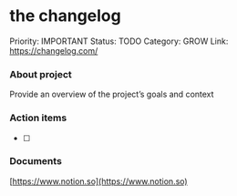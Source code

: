 # the changelog

Priority: IMPORTANT
Status: TODO
Category: GROW
Link: https://changelog.com/

### About project

Provide an overview of the project’s goals and context

### Action items

- [ ]  

### Documents

[https://www.notion.so](https://www.notion.so)